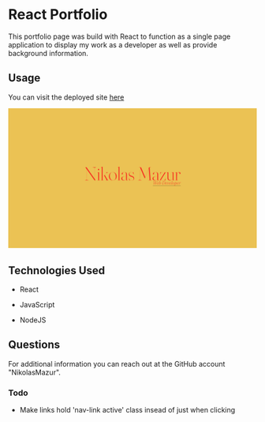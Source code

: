 # React Portfolio
This portfolio page was build with React to function as a single page application to display my work as a developer as well as provide background information.

## Usage
You can visit the deployed site [here](https://nikolasmazur.github.io/React-Portfolio/)

![](./src/assets/images/portfolio.png)

## Technologies Used

- React

- JavaScript

- NodeJS

## Questions
For additional information you can reach out at the GitHub account "NikolasMazur".

### Todo
- Make links hold 'nav-link active' class insead of just when clicking
